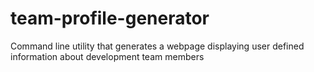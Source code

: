 # team-profile-generator
Command line utility that generates a webpage displaying user defined information about development team members
